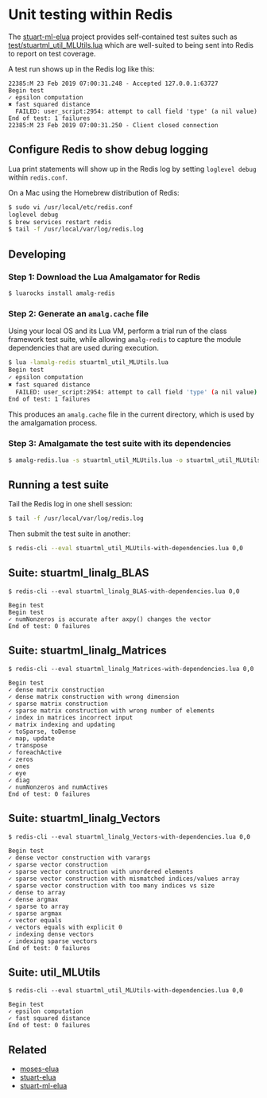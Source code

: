 # Unit testing within Redis

The [stuart-ml-elua](https://github.com/BixData/stuart-ml-elua) project provides self-contained test suites such as [test/stuartml\_util\_MLUtils.lua](https://github.com/BixData/stuart-ml-elua/blob/2.0.0-0/test/stuartml_util_MLUtils.lua) which are well-suited to being sent into Redis to report on test coverage.

A test run shows up in the Redis log like this:

```
22385:M 23 Feb 2019 07:00:31.248 - Accepted 127.0.0.1:63727
Begin test
✓ epsilon computation
✖ fast squared distance
  FAILED: user_script:2954: attempt to call field 'type' (a nil value)
End of test: 1 failures
22385:M 23 Feb 2019 07:00:31.250 - Client closed connection
```

## Configure Redis to show debug logging

Lua print statements will show up in the Redis log by setting `loglevel debug` within `redis.conf`.

On a Mac using the Homebrew distribution of Redis:

```sh
$ sudo vi /usr/local/etc/redis.conf
loglevel debug
$ brew services restart redis
$ tail -f /usr/local/var/log/redis.log
```

## Developing

### Step 1: Download the Lua Amalgamator for Redis

```sh
$ luarocks install amalg-redis
```

### Step 2: Generate an `amalg.cache` file

Using your local OS and its Lua VM, perform a trial run of the class framework test suite, while allowing `amalg-redis` to capture the module dependencies that are used during execution.

```sh
$ lua -lamalg-redis stuartml_util_MLUtils.lua
Begin test
✓ epsilon computation
✖ fast squared distance
  FAILED: user_script:2954: attempt to call field 'type' (a nil value)
End of test: 1 failures
```

This produces an `amalg.cache` file in the current directory, which is used by the amalgamation process.

### Step 3: Amalgamate the test suite with its dependencies

```sh
$ amalg-redis.lua -s stuartml_util_MLUtils.lua -o stuartml_util_MLUtils-with-dependencies.lua -c
```

## Running a test suite

Tail the Redis log in one shell session:

```sh
$ tail -f /usr/local/var/log/redis.log
```

Then submit the test suite in another:

```sh
$ redis-cli --eval stuartml_util_MLUtils-with-dependencies.lua 0,0
```

## Suite: stuartml\_linalg\_BLAS

	$ redis-cli --eval stuartml_linalg_BLAS-with-dependencies.lua 0,0

```
Begin test
Begin test
✓ numNonzeros is accurate after axpy() changes the vector
End of test: 0 failures
```

## Suite: stuartml\_linalg\_Matrices

	$ redis-cli --eval stuartml_linalg_Matrices-with-dependencies.lua 0,0

```
Begin test
✓ dense matrix construction
✓ dense matrix construction with wrong dimension
✓ sparse matrix construction
✓ sparse matrix construction with wrong number of elements
✓ index in matrices incorrect input
✓ matrix indexing and updating
✓ toSparse, toDense
✓ map, update
✓ transpose
✓ foreachActive
✓ zeros
✓ ones
✓ eye
✓ diag
✓ numNonzeros and numActives
End of test: 0 failures
```

## Suite: stuartml\_linalg\_Vectors

	$ redis-cli --eval stuartml_linalg_Vectors-with-dependencies.lua 0,0

```
Begin test
✓ dense vector construction with varargs
✓ sparse vector construction
✓ sparse vector construction with unordered elements
✓ sparse vector construction with mismatched indices/values array
✓ sparse vector construction with too many indices vs size
✓ dense to array
✓ dense argmax
✓ sparse to array
✓ sparse argmax
✓ vector equals
✓ vectors equals with explicit 0
✓ indexing dense vectors
✓ indexing sparse vectors
End of test: 0 failures
```

## Suite: util_MLUtils

	$ redis-cli --eval stuartml_util_MLUtils-with-dependencies.lua 0,0

```
Begin test
✓ epsilon computation
✓ fast squared distance
End of test: 0 failures
```

## Related

* [moses-elua](https://github.com/BixData/moses-elua)
* [stuart-elua](https://github.com/BixData/stuart-elua)
* [stuart-ml-elua](https://github.com/BixData/stuart-ml-elua)
